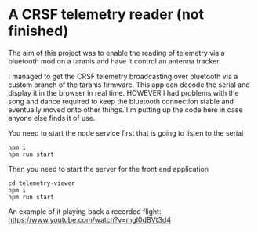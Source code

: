# A CRSF telemetry reader (not finished)

The aim of this project was to enable the reading of telemetry via a bluetooth mod on a taranis and have it control an antenna tracker.

I managed to get the CRSF telemetry broadcasting over bluetooth via a custom branch of the taranis firmware. This app can decode the serial and display it in the browser in real time. HOWEVER I had problems with the song and dance required to keep the bluetooth connection stable and eventually moved onto other things. I'm putting up the code here in case anyone else finds it of use.

You need to start the node service first that is going to listen to the serial

    npm i
    npm run start

Then you need to start the server for the front end application

    cd telemetry-viewer
    npm i
    npm run start
    
An example of it playing back a recorded flight:
https://www.youtube.com/watch?v=mgI0dBVt3d4

